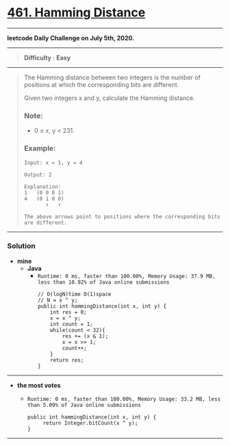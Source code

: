 # [461. Hamming Distance](https://leetcode.com/problems/hamming-distance/)
---

**leetcode Daily Challenge on July 5th, 2020.**

----

> **Difficulty** : **Easy**

---

> The Hamming distance between two integers is the number of positions at which the corresponding bits are different.
>
> Given two integers x and y, calculate the Hamming distance.
>
> ### Note:
> * 0 ≤ x, y < 231.
>
> ### Example:
> ```
> Input: x = 1, y = 4
>
> Output: 2
>
> Explanation:
> 1   (0 0 0 1)
> 4   (0 1 0 0)
>        ↑   ↑
>
> The above arrows point to positions where the corresponding bits are different.
> ```

---

### Solution
* **mine**
  * **Java** 
    * `Runtime: 0 ms, faster than 100.00%, Memory Usage: 37.9 MB, less than 10.92% of Java online submissions`
      ```
      // O(logN)time O(1)space
      // N = x ^ y;
      public int hammingDistance(int x, int y) {
          int res = 0;
          x = x ^ y;
          int count = 1;
          while(count < 32){
              res += (x & 1);
              x = x >> 1;
              count++;
          }
          return res;
      }
      ```
    
    
---

* **the most votes** 

  * `Runtime: 0 ms, faster than 100.00%, Memory Usage: 33.2 MB, less than 5.09% of Java online submissions`
    ```
    public int hammingDistance(int x, int y) {
         return Integer.bitCount(x ^ y);
    }
    ```
  
  
---
